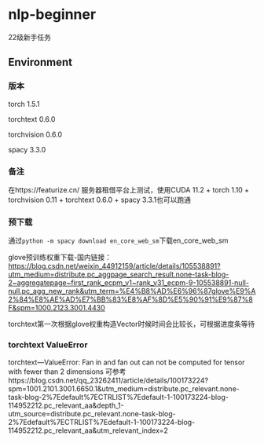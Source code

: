 # nlp-beginner
22级新手任务


## Environment
### 版本
torch 1.5.1

torchtext 0.6.0

torchvision 0.6.0

spacy 3.3.0


### 备注
在https://featurize.cn/ 服务器租借平台上测试，使用CUDA 11.2 + torch 1.10 + torchvision 0.11 + torchtext 0.6.0 + spacy 3.3.1也可以跑通


### 预下载
通过`python -m spacy download en_core_web_sm`下载en_core_web_sm

glove预训练权重下载-国内链接：https://blog.csdn.net/weixin_44912159/article/details/105538891?utm_medium=distribute.pc_aggpage_search_result.none-task-blog-2~aggregatepage~first_rank_ecpm_v1~rank_v31_ecpm-9-105538891-null-null.pc_agg_new_rank&utm_term=%E4%B8%AD%E6%96%87glove%E9%A2%84%E8%AE%AD%E7%BB%83%E8%AF%8D%E5%90%91%E9%87%8F&spm=1000.2123.3001.4430

torchtext第一次根据glove权重构造Vector时候时间会比较长，可根据进度条等待


### torchtext ValueError
torchtext—ValueError: Fan in and fan out can not be computed for tensor with fewer than 2 dimensions
可参考https://blog.csdn.net/qq_23262411/article/details/100173224?spm=1001.2101.3001.6650.1&utm_medium=distribute.pc_relevant.none-task-blog-2%7Edefault%7ECTRLIST%7Edefault-1-100173224-blog-114952212.pc_relevant_aa&depth_1-utm_source=distribute.pc_relevant.none-task-blog-2%7Edefault%7ECTRLIST%7Edefault-1-100173224-blog-114952212.pc_relevant_aa&utm_relevant_index=2

